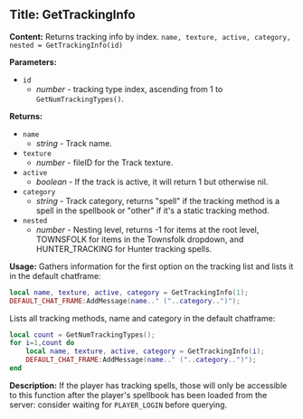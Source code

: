## Title: GetTrackingInfo

**Content:**
Returns tracking info by index.
`name, texture, active, category, nested = GetTrackingInfo(id)`

**Parameters:**
- `id`
  - *number* - tracking type index, ascending from 1 to `GetNumTrackingTypes()`.

**Returns:**
- `name`
  - *string* - Track name.
- `texture`
  - *number* - fileID for the Track texture.
- `active`
  - *boolean* - If the track is active, it will return 1 but otherwise nil.
- `category`
  - *string* - Track category, returns "spell" if the tracking method is a spell in the spellbook or "other" if it's a static tracking method.
- `nested`
  - *number* - Nesting level, returns -1 for items at the root level, TOWNSFOLK for items in the Townsfolk dropdown, and HUNTER_TRACKING for Hunter tracking spells.

**Usage:**
Gathers information for the first option on the tracking list and lists it in the default chatframe:
```lua
local name, texture, active, category = GetTrackingInfo(1);
DEFAULT_CHAT_FRAME:AddMessage(name.." ("..category..")");
```

Lists all tracking methods, name and category in the default chatframe:
```lua
local count = GetNumTrackingTypes();
for i=1,count do 
    local name, texture, active, category = GetTrackingInfo(i);
    DEFAULT_CHAT_FRAME:AddMessage(name.." ("..category..")");
end
```

**Description:**
If the player has tracking spells, those will only be accessible to this function after the player's spellbook has been loaded from the server: consider waiting for `PLAYER_LOGIN` before querying.